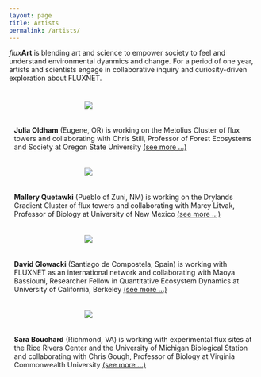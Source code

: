 ```yaml
---
layout: page
title: Artists
permalink: /artists/
---
```

<style>
.row {
  display: flex;
  flex-wrap: wrap;
  max-width: 1200px;
  margin: 0 auto;
  align-items: center;
}

.column {
  flex: 44.44%;
  padding: 10px;
}


img {
  max-width: 200px;
  max-height: 200px;
  width: auto;
  height: auto;
  display: block;
  margin-left: auto;
  margin-right: auto;
}

@media screen and (max-width: 600px) {
  .column {
    flex: 100%;
  }
}
</style>

<i>flux</i><b>Art</b> is blending art and science to empower society to feel and understand environmental dyanmics and change. For a period of one year, artists and scientists engage in collaborative inquiry and curiosity-driven exploration about FLUXNET</b>.


<div class="row">
  <div class="column">
  <figure>
      <img src="https://fluxnetart.github.io/images/Julia.jpg">
    </figure>
  </div>

  <div class="column">
    <figcaption><b>Julia Oldham</b> (Eugene, OR) is working on the Metolius Cluster of flux towers and collaborating with Chris Still, Professor of Forest Ecosystems and Society at Oregon State University <a href="https://fluxnetart.github.io/Julia/">(see more ...)</a></figcaption>
  </div>
</div>

<div class="row">
  <div class="column">
  <figure>
      <img src="https://fluxnetart.github.io/Mallery.png">
    </figure>
  </div>

  <div class="column">
    <figcaption><b>Mallery Quetawki</b> (Pueblo of Zuni, NM) is working on the Drylands Gradient Cluster of flux towers and collaborating with Marcy Litvak, Professor of Biology at University of New Mexico <a href="https://fluxnetart.github.io/Mallery/">(see more ...)</a></figcaption>
  </div>
</div>


<div class="row">
  <div class="column">
  <figure>
      <img src="https://fluxnetart.github.io/images/Dave.jpg">
    </figure>
  </div>

  <div class="column">
    <figcaption><b>David Glowacki</b> (Santiago de Compostela, Spain) is working with FLUXNET as an international network and collaborating with Maoya Bassiouni, Researcher Fellow in Quantitative Ecosystem Dynamics at University of California, Berkeley <a href="https://fluxnetart.github.io/David/">(see more ...)</a></figcaption>
  </div>
</div>

<div class="row">
  <div class="column">
  <figure>
      <img src="https://fluxnetart.github.io/images/Sara.jpg">
    </figure>
  </div>

  <div class="column">
    <figcaption><b>Sara Bouchard</b> (Richmond, VA) is working with experimental flux sites at the Rice Rivers Center and the University of Michigan Biological Station and collaborating with Chris Gough, Professor of Biology at Virginia Commonwealth University <a href="https://fluxnetart.github.io/Sara/">(see more ...)</a></figcaption>
  </div>
</div>

